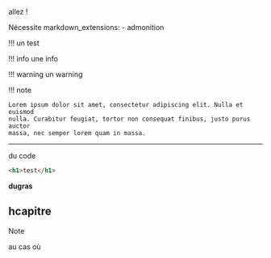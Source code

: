 allez !

Nécessite markdown_extensions:   - admonition


!!! un test

!!! info une info

!!! warning un warning

!!! note

    Lorem ipsum dolor sit amet, consectetur adipiscing elit. Nulla et euismod
    nulla. Curabitur feugiat, tortor non consequat finibus, justo purus auctor
    massa, nec semper lorem quam in massa.

<hr>

du code

```html
<h1>test</h1>
```

**dugras**

## hcapitre

> [!NOTE]
> au cas où